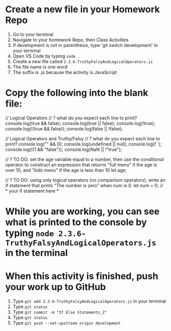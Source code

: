 # Create a new file in your Homework Repo
1. Go to your terminal
2. Navigate to your homework Repo, then Class Activities
3. If development is not in parenthesis, type 'git switch development' in your terminal
4. Open VS Code by typing `code .`
5. Create a new file called `2.3.6-TruthyFalsyAndLogicalOperators.js`
  1. The file name is one word
  2. The suffix is .js because the activity is JavaScript

# Copy the following into the blank file:
// Logical Operators
// ? what do you expect each line to print?
console.log(true && false);
console.log(true || false);
console.log(!true);
console.log(!(true && false));
console.log(false || !false);

// Logical Operators and Truthy/Falsy
// ? what do you expect each line to print?
console.log("" && 0);
console.log(undefined || null);
console.log(!``);
console.log(!(1 && "false"));
console.log(NaN || !"true");

// ? TO DO: set the age variable equal to a number, then use the conditional operator to construct an expression that returns "full menu" if the age is over 10, and "kids menu" if the age is less than 10
let age;

// ? TO DO: using only logical operators (no comparison operators), write an if statement that prints "The number is zero" when num is 0.
let num = 0;
// * your if statement here *

# While you are working, you can see what is printed to the console by typing `node 2.3.6-TruthyFalsyAndLogicalOperators.js` in the terminal

# When this activity is finished, push your work up to GitHub
1. Type `git add 2.3.6-TruthyFalsyAndLogicalOperators.js` in your terminal
2. Type `git status`
3. Type `git commit -m "If Else Statements_2"`
4. Type `git status`
5. Type `git push --set-upstream origin development`
